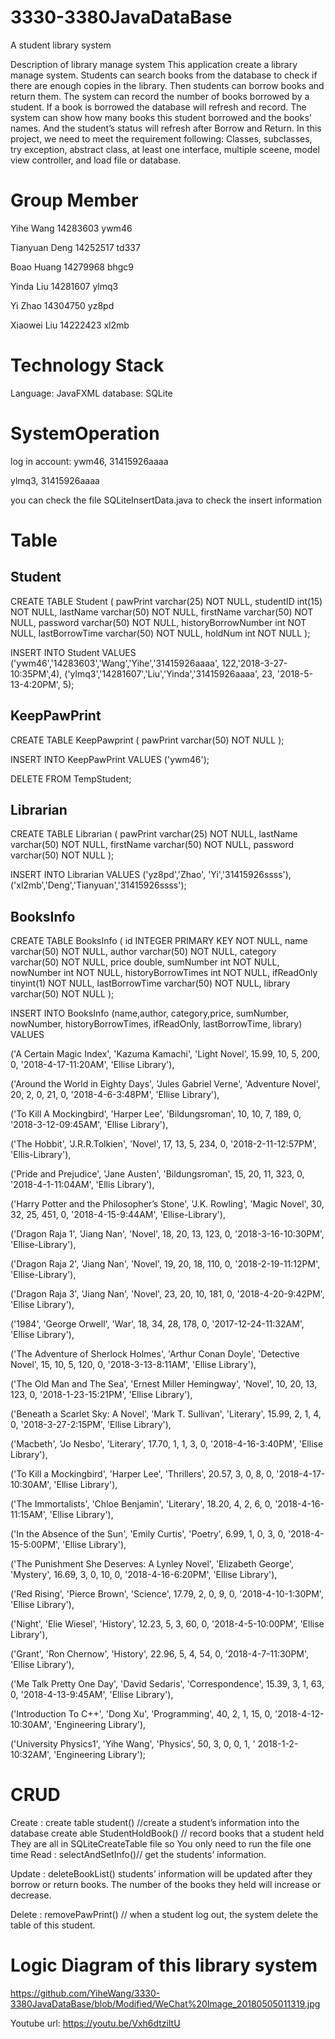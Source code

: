 # 3330-3380JavaDataBase
A student library system


Description of library manage system
This application create a library manage system.
Students can search books from the database to check if there are enough copies in the library. 
Then students can borrow books and return them. The system can record the number of books borrowed by a student. If a book is borrowed
the database will refresh and record. The system can show how many books this student borrowed and the books' names.
And the student’s status will refresh after Borrow and Return.
In this project, we need to meet the requirement following: 
Classes, subclasses, try exception, abstract class, at least one interface, multiple sceene, model view controller, and load file or database.


Group Member
================
Yihe Wang  14283603 ywm46   

Tianyuan Deng 14252517 td337

Boao Huang 14279968 bhgc9

Yinda Liu 14281607 ylmq3

Yi Zhao 14304750 yz8pd

Xiaowei Liu 14222423 xl2mb


Technology Stack
================

Language: JavaFXML
database: SQLite

SystemOperation
================
log in account: ywm46, 31415926aaaa

ylmq3, 31415926aaaa
		
you can check the file SQLiteInsertData.java   to check the insert information


Table
================
Student 
----------------
CREATE TABLE Student (
  pawPrint varchar(25) NOT NULL,
  studentID int(15) NOT NULL,
  lastName varchar(50) NOT NULL,
  firstName varchar(50) NOT NULL,
  password varchar(50) NOT NULL,
  historyBorrowNumber int NOT NULL,
  lastBorrowTime varchar(50) NOT NULL,
  holdNum int NOT NULL
);

INSERT INTO Student VALUES
('ywm46','14283603','Wang','Yihe','31415926aaaa', 122,'2018-3-27-10:35PM',4),
('ylmq3','14281607','Liu','Yinda','31415926aaaa', 23, '2018-5-13-4:20PM', 5);

KeepPawPrint
---------------------
CREATE TABLE KeepPawprint (
	pawPrint varchar(50) NOT NULL
);

INSERT INTO KeepPawPrint VALUES
('ywm46');

DELETE FROM TempStudent;


Librarian
-----------------------
CREATE TABLE Librarian (
	pawPrint varchar(25) NOT NULL,
	lastName varchar(50) NOT NULL,
	firstName varchar(50) NOT NULL,
	password varchar(50) NOT NULL
);

INSERT INTO Librarian VALUES
('yz8pd','Zhao', 'Yi','31415926ssss'),
('xl2mb','Deng','Tianyuan','31415926ssss');


BooksInfo
-------------------------

CREATE TABLE BooksInfo (
	id INTEGER PRIMARY KEY NOT NULL,
	name varchar(50) NOT NULL,
	author varchar(50) NOT NULL,
	category varchar(50) NOT NULL,
	price double,
	sumNumber int NOT NULL,
	nowNumber int NOT NULL,
	historyBorrowTimes int NOT NULL,
	ifReadOnly tinyint(1) NOT NULL,
	lastBorrowTime varchar(50) NOT NULL,
	library varchar(50) NOT NULL
);

INSERT INTO BooksInfo (name,author, category,price, sumNumber, nowNumber, historyBorrowTimes, ifReadOnly, lastBorrowTime, library) VALUES 

('A Certain Magic Index', 'Kazuma Kamachi', 'Light Novel', 15.99, 10, 5, 200, 0, '2018-4-17-11:20AM', 'Ellise Library'),

('Around the World in Eighty Days', 'Jules Gabriel Verne', 'Adventure Novel', 20, 2, 0, 21, 0, '2018-4-6-3:48PM', 'Ellise Library'),

('To Kill A Mockingbird', 'Harper Lee', 'Bildungsroman', 10, 10, 7, 189, 0, '2018-3-12-09:45AM', 'Ellise Library'),

('The Hobbit', 'J.R.R.Tolkien', 'Novel', 17, 13, 5, 234, 0, '2018-2-11-12:57PM', 'Ellis-Library'),

('Pride and Prejudice', 'Jane Austen', 'Bildungsroman', 15, 20, 11, 323, 0, '2018-4-1-11:04AM', 'Ellis Library'),

('Harry Potter and the Philosopher’s Stone', 'J.K. Rowling', 'Magic Novel', 30, 32, 25, 451, 0, '2018-4-15-9:44AM', 'Ellise-Library'),

('Dragon Raja 1', 'Jiang Nan', 'Novel', 18, 20, 13, 123, 0, '2018-3-16-10:30PM', 'Ellise-Library'),

('Dragon Raja 2', 'Jiang Nan', 'Novel', 19, 20, 18, 110, 0, '2018-2-19-11:12PM', 'Ellise-Library'),

('Dragon Raja 3', 'Jiang Nan', 'Novel', 23, 20, 10, 181, 0, '2018-4-20-9:42PM', 'Ellise Library'),

('1984', 'George Orwell', 'War', 18, 34, 28, 178, 0, '2017-12-24-11:32AM', 'Ellise Library'),

('The Adventure of Sherlock Holmes', 'Arthur Conan Doyle', 'Detective Novel', 15, 10, 5, 120, 0, '2018-3-13-8:11AM', 'Ellise Library'),

('The Old Man and The Sea', 'Ernest Miller Hemingway', 'Novel', 10, 20, 13, 123, 0, '2018-1-23-15:21PM', 'Ellise Library'),

('Beneath a Scarlet Sky: A Novel', 'Mark T. Sullivan', 'Literary', 15.99, 2, 1, 4, 0, '2018-3-27-2:15PM', 'Ellise Library'), 

('Macbeth', 'Jo Nesbo', 'Literary', 17.70, 1, 1, 3, 0, '2018-4-16-3:40PM', 'Ellise Library'), 

('To Kill a Mockingbird', 'Harper Lee', 'Thrillers', 20.57, 3, 0, 8, 0, '2018-4-17-10:30AM', 'Ellise Library'),

('The Immortalists', 'Chloe Benjamin', 'Literary', 18.20, 4, 2, 6, 0, '2018-4-16-11:15AM', 'Ellise Library'), 

('In the Absence of the Sun', 'Emily Curtis', 'Poetry', 6.99, 1, 0, 3, 0, '2018-4-15-5:00PM', 'Ellise Library'),

('The Punishment She Deserves: A Lynley Novel', 'Elizabeth George', 'Mystery', 16.69, 3, 0, 10, 0, '2018-4-16-6:20PM', 'Ellise Library'), 

('Red Rising', 'Pierce Brown', 'Science', 17.79, 2, 0, 9, 0, '2018-4-10-1:30PM', 'Ellise Library'),

('Night', 'Elie Wiesel', 'History', 12.23, 5, 3, 60, 0, '2018-4-5-10:00PM', 'Ellise Library'),

('Grant', 'Ron Chernow', 'History', 22.96, 5, 4, 54, 0, '2018-4-7-11:30PM', 'Ellise Library'),

('Me Talk Pretty One Day', 'David Sedaris', 'Correspondence', 15.39, 3, 1, 63, 0, '2018-4-13-9:45AM', 'Ellise Library'),

('Introduction To C++', 'Dong Xu', 'Programming', 40, 2, 1, 15, 0, '2018-4-12-10:30AM', 'Engineering Library'),

('University Physics1', 'Yihe Wang', 'Physics', 50, 3, 0, 0, 1, ' 2018-1-2-10:32AM', 'Engineering Library');


CRUD
=====================

Create :
	create table student() //create a student’s information into the database 
	create able StudentHoldBook() // record books that a student held 
        They are all in SQLiteCreateTable file so You only need to run the file one time
Read :
	selectAndSetInfo()// get the students’ information.

Update :
	deleteBookList()
	students’ information will be updated after they borrow or return books. The number of 			the books they held will increase or decrease.

Delete :
	removePawPrint() // when a student log out, the system delete the table of this student.
       
       
       

Logic Diagram of this library system
====================================
https://github.com/YiheWang/3330-3380JavaDataBase/blob/Modified/WeChat%20Image_20180505011319.jpg


Youtube url:
https://youtu.be/Vxh6dtziltU 

